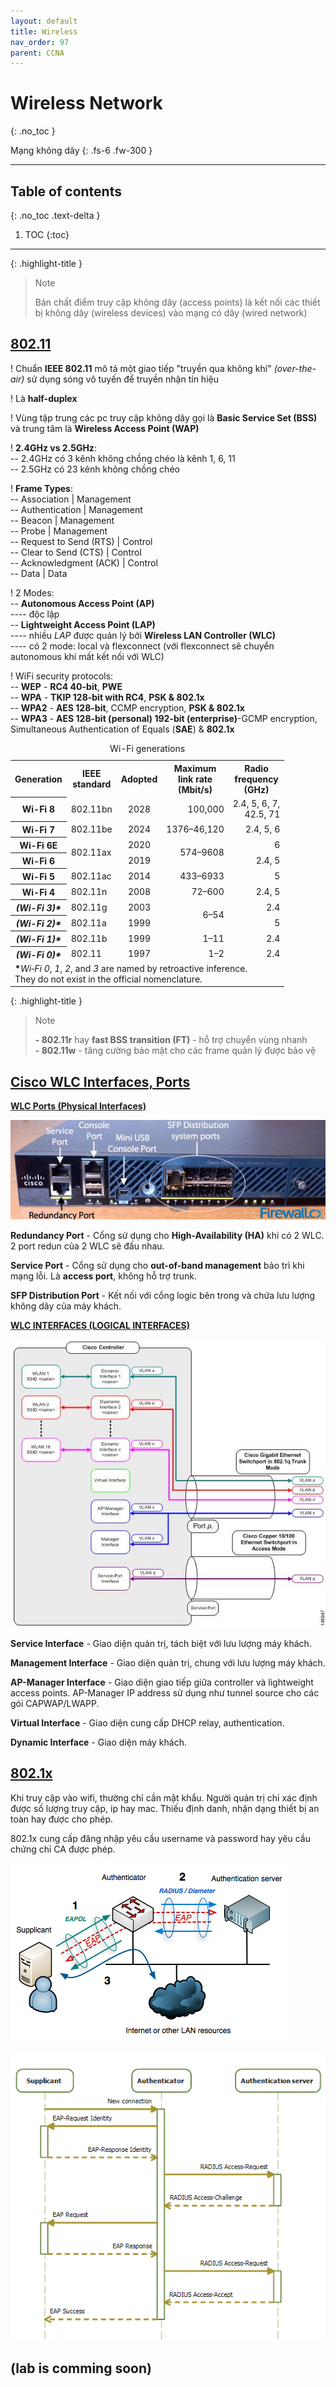 ```yaml
---
layout: default
title: Wireless
nav_order: 97
parent: CCNA
---
```


# Wireless Network
{: .no_toc }

Mạng không dây
{: .fs-6 .fw-300 }

---

## Table of contents
{: .no_toc .text-delta }

1. TOC
{:toc}

---

{: .highlight-title }
> Note
>
> Bản chất điểm truy cập không dây (access points) là kết nối các thiết bị không dây (wireless devices) vào mạng có dây (wired network)

## <u>802.11</u>

\! Chuẩn **IEEE 802.11** mô tả một giao tiếp "truyền qua không khí" _(over-the-air)_ sử dụng sóng vô tuyến để truyền nhận tín hiệu <br>

\! Là **half-duplex** <br>

\! Vùng tập trung các pc truy cập không dây gọi là **Basic Service Set (BSS)** và trung tâm là **Wireless Access Point (WAP)** <br>

\! **2.4GHz vs 2.5GHz**:  <br>
\-- 2.4GHz có 3 kênh không chồng chéo là kênh 1, 6, 11<br>
\-- 2.5GHz có 23 kênh không chồng chéo <br>

\! **Frame Types**:  <br>
\-- Association | Management <br>
\-- Authentication | Management <br>
\-- Beacon | Management <br>
\-- Probe | Management <br>
\-- Request to Send (RTS) | Control <br>
\-- Clear to Send (CTS) | Control <br>
\-- Acknowledgment (ACK) | Control <br>
\-- Data | Data <br>

\! 2 Modes:  <br>
\-- **Autonomous Access Point (AP)** <br>
\--\-- độc lập <br>
\-- **Lightweight Access Point (LAP)** <br>
\--\-- nhiều *LAP* được quản lý bởi **Wireless LAN Controller (WLC)** <br>
\--\-- có 2 mode: local và flexconnect (với flexconnect sẽ chuyển autonomous khi mất kết nối với WLC)

\! WiFi security protocols: <br>
\-- **WEP** - **RC4 40-bit**, **PWE**<br>
\-- **WPA** - **TKIP 128-bit with RC4**, **PSK & 802.1x**<br>
\-- **WPA2** - **AES 128-bit**, CCMP encryption, **PSK & 802.1x** <br>
\-- **WPA3** - **AES 128-bit (personal) 192-bit (enterprise)**-GCMP encryption, Simultaneous Authentication of Equals (**SAE**) & **802.1x** <br>

<table class="wikitable floatright mw-datatable">
<caption>Wi-Fi generations</caption>
<tbody><tr>
<th>Generation
</th>
<th>IEEE<br>standard
</th>
<th>Adopted
</th>
<th>Maximum<br>link rate<br>(Mbit/s)
</th>
<th>Radio<br>frequency<br>(GHz)
</th></tr>
<tr>
<th><a class="mw-redirect" title="IEEE 802.11bn">Wi-Fi 8</a>
</th>
<td><a class="mw-redirect" title="IEEE 802.11bn">802.11bn</a>
</td>
<td align="center">2028
</td>
<td align="right">100,000
</td>
<td align="right">2.4, 5, 6, 7,<br>42.5, 71
</td></tr>
<tr>
<th><a class="mw-redirect" title="Wi-Fi 7">Wi-Fi 7</a>
</th>
<td><a class="mw-redirect" title="IEEE 802.11be">802.11be</a>
</td>
<td align="center">2024
</td>
<td align="right">1376–46,120
</td>
<td align="right">2.4, 5, 6
</td></tr>
<tr>
<th><a class="mw-redirect" title="Wi-Fi 6E">Wi-Fi 6E</a>
</th>
<td rowspan="2"><a class="mw-redirect" title="IEEE 802.11ax">802.11ax</a>
</td>
<td align="center">2020
</td>
<td rowspan="2" align="right">574–9608
</td>
<td align="right">6
</td></tr>
<tr>
<th><a title="Wi-Fi 6">Wi-Fi 6</a>
</th>
<td align="center">2019
</td>
<td align="right">2.4, 5
</td></tr>
<tr>
<th><a class="mw-redirect" title="Wi-Fi 5">Wi-Fi 5</a>
</th>
<td><a class="mw-redirect" title="IEEE 802.11ac-2013">802.11ac</a>
</td>
<td align="center">2014
</td>
<td align="right">433–6933
</td>
<td align="right">5
</td></tr>
<tr>
<th><a class="mw-redirect" title="Wi-Fi 4">Wi-Fi 4</a>
</th>
<td><a class="mw-redirect" title="IEEE 802.11n-2009">802.11n</a>
</td>
<td align="center">2008
</td>
<td align="right">72–600
</td>
<td align="right">2.4, 5
</td></tr>
<tr>
<th><i>(Wi-Fi&nbsp;3)*</i>
</th>
<td><a class="mw-redirect" title="IEEE 802.11g-2003">802.11g</a>
</td>
<td align="center">2003
</td>
<td rowspan="2" align="right">6–54
</td>
<td align="right">2.4
</td></tr>
<tr>
<th><i>(Wi-Fi&nbsp;2)*</i>
</th>
<td><a class="mw-redirect" title="IEEE 802.11a-1999">802.11a</a>
</td>
<td align="center">1999
</td>
<td align="right">5
</td></tr>
<tr>
<th><i>(Wi-Fi&nbsp;1)*</i>
</th>
<td><a class="mw-redirect" title="IEEE 802.11b-1999">802.11b</a>
</td>
<td align="center">1999
</td>
<td align="right">1–11
</td>
<td align="right">2.4
</td></tr>
<tr>
<th><i>(Wi-Fi&nbsp;0)*</i>
</th>
<td><a class="mw-redirect" title="IEEE 802.11 (legacy mode)">802.11</a>
</td>
<td align="center">1997
</td>
<td align="right">1–2
</td>
<td align="right">2.4
</td></tr>
<tr>
<td colspan="5"><b>*</b><i>Wi‑Fi 0</i>, <i>1</i>, <i>2</i>, and <i>3</i> are named by retroactive inference.<br>They do not exist in the official nomenclature.
</td></tr></tbody></table>

{: .highlight-title }
> Note
>
> __- 802.11r__ hay __fast BSS transition (FT)__ - hỗ trợ chuyển vùng nhanh <br>
> __- 802.11w__ - tăng cường bảo mật cho các frame quản lý được bảo vệ <br>

## <u>Cisco WLC Interfaces, Ports</u>

**<u>WLC Ports (Physical Interfaces)</u>**

![Alt text](/docs/CCNA/img/wlc-phy-int.png)

**Redundancy Port** - Cổng sử dụng cho **High-Availability (HA)** khi có 2 WLC. 2 port redun của 2 WLC sẽ đấu nhau.

**Service Port** - Cổng sử dụng cho **out-of-band management** bảo trì khi mạng lỗi. Là **access port**, không hỗ trợ trunk.

**SFP Distribution Port** - Kết nối với cổng logic bên trong và chứa lưu lượng không dây của máy khách.

**<u>WLC INTERFACES (LOGICAL INTERFACES)</u>**

![Alt text](/docs/CCNA/img/wlc-logic-int.png)

**Service Interface** - Giao diện quản trị, tách biệt với lưu lượng máy khách.

**Management Interface** - Giao diện quản trị, chung với lưu lượng máy khách.

**AP-Manager Interface** - Giao diện giao tiếp giữa controller và lightweight access points. AP-Manager IP address sử dụng như tunnel source cho các gói CAPWAP/LWAPP.

**Virtual Interface** - Giao diện cung cấp DHCP relay, authentication.

**Dynamic Interface** - Giao diện máy khách.

## <u>802.1x</u>

Khi truy cập vào wifi, thường chỉ cần mật khẩu. Người quản trị chỉ xác định được số lượng truy cập, ip hay mac. Thiếu định danh, nhận dạng thiết bị an toàn hay được cho phép.

802.1x cung cấp đăng nhập yêu cầu username và password hay yêu cầu chứng chỉ CA được phép.

![Alt text](/docs/CCNA/img/802.1x_wired_protocols.png)

![Alt text](/docs/CCNA/img/802.1x.png)

## (lab is comming soon)
